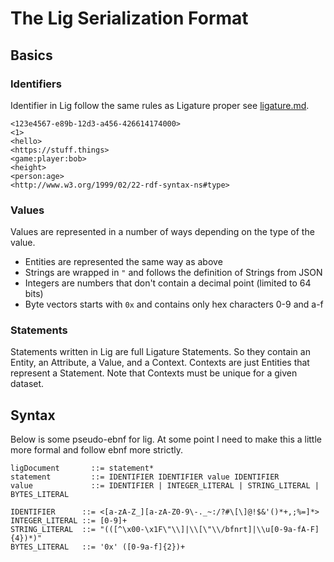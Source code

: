# The Lig Serialization Format

## Basics

### Identifiers

Identifier in Lig follow the same rules as Ligature proper see [ligature.md](ligature.md#identifiers).

```
<123e4567-e89b-12d3-a456-426614174000>
<1>
<hello>
<https://stuff.things>
<game:player:bob>
<height>
<person:age>
<http://www.w3.org/1999/02/22-rdf-syntax-ns#type>
```

### Values

Values are represented in a number of ways depending on the type of the value.
 * Entities are represented the same way as above
 * Strings are wrapped in `"` and follows the definition of Strings from JSON
 * Integers are numbers that don't contain a decimal point (limited to 64 bits)
 * Byte vectors starts with `0x` and contains only hex characters 0-9 and a-f

### Statements

Statements written in Lig are full Ligature Statements.
So they contain an Entity, an Attribute, a Value, and a Context.
Contexts are just Entities that represent a Statement.
Note that Contexts must be unique for a given dataset.

## Syntax

Below is some pseudo-ebnf for lig.
At some point I need to make this a little more formal and follow ebnf more strictly.

```
ligDocument       ::= statement*
statement         ::= IDENTIFIER IDENTIFIER value IDENTIFIER
value             ::= IDENTIFIER | INTEGER_LITERAL | STRING_LITERAL | BYTES_LITERAL

IDENTIFIER      ::= <[a-zA-Z_][a-zA-Z0-9\-._~:/?#\[\]@!$&'()*+,;%=]*>
INTEGER_LITERAL ::= [0-9]+
STRING_LITERAL  ::= "(([^\x00-\x1F\"\\]|\\[\"\\/bfnrt]|\\u[0-9a-fA-F]{4})*)"
BYTES_LITERAL   ::= '0x' ([0-9a-f]{2})+
```
